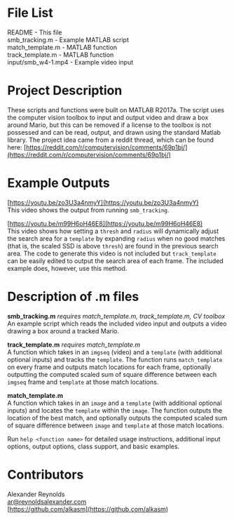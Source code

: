 # File List

README - This file  
smb_tracking.m - Example MATLAB script  
match_template.m - MATLAB function  
track_template.m - MATLAB function  
input/smb_w4-1.mp4 - Example video input  
 
# Project Description

These scripts and functions were built on MATLAB R2017a. The script uses the computer vision toolbox to input and output video and draw a box around Mario, but this can be removed if a license to the toolbox is not possessed and can be read, output, and drawn using the standard Matlab library. The project idea came from a reddit thread, which can be found here: [https://reddit.com/r/computervision/comments/69p1bj/](https://reddit.com/r/computervision/comments/69p1bj/)

# Example Outputs

[https://youtu.be/zo3U3a4nmyY](https://youtu.be/zo3U3a4nmyY)  
This video shows the output from running `smb_tracking`.  

[https://youtu.be/m99H6oH46E8](https://youtu.be/m99H6oH46E8)  
This video shows how setting a `thresh` and `radius` will dynamically adjust the search area for a `template` by expanding `radius` when no good matches (that is, the scaled SSD is above `thresh`) are found  in the previous search area. The code to generate this video is not included but `track_template` can be easily edited to output the search area of each frame. The included example does, however, use this method.

# Description of .m files

**smb_tracking.m**  *requires match_template.m, track_template.m, CV toolbox*  
An example script which reads the included video input and outputs a video drawing a box around a tracked Mario. 

**track_template.m**  *requires match_template.m*  
A function which takes in an `imgseq` (video) and a `template` (with additional optional inputs) and tracks the `template`. The function runs `match_template` on every frame and outputs match locations for each frame, optionally outputting the computed scaled sum of square difference between each `imgseq` frame and `template` at those match locations.  

**match_template.m**  
A function which takes in an `image` and a `template` (with additional optional inputs) and locates the `template` within the `image`. The function outputs the location of the best match, and optionally outputs the computed scaled sum of square difference between `image` and `template` at those match locations.

Run `help <function name>` for detailed usage instructions, additional input options, output options, class support, and basic examples.


# Contributors
Alexander Reynolds  
  [ar@reynoldsalexander.com](mailto:ar@reynoldsalexander.com)  
  [https://github.com/alkasm](https://github.com/alkasm)
